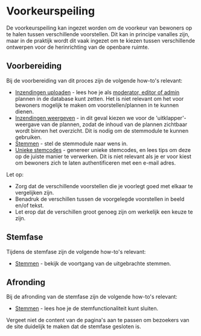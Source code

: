 # Voorkeurspeiling

De voorkeurspeiling kan ingezet worden om de voorkeur van bewoners op te halen tussen verschillende voorstellen. Dit kan in principe vanalles zijn, maar in de praktijk wordt dit vaak ingezet om te kiezen tussen verschillende ontwerpen voor de herinrichting van de openbare ruimte.

## Voorbereiding

Bij de voorbereiding van dit proces zijn de volgende how-to's relevant:

* [Inzendingen uploaden](../how-tos/upload-ideas.md) - lees hoe je als [moderator, editor of admin](../miscellaneous/roles.md) plannen in de database kunt zetten. Het is niet relevant om het voor bewoners mogelijk te maken om voorstellen/plannen in te kunnen dienen.
* [Inzendingen weergeven](../how-tos/show-ideas.md) - in dit geval kiezen we voor de 'uitklapper'-weergave van de plannen, zodat de inhoud van de plannen zichtbaar wordt binnen het overzicht. Dit is nodig om de stemmodule te kunnen gebruiken.
* [Stemmen](../how-tos/voting.md) - stel de stemmodule naar wens in.
* [Unieke stemcodes](../how-tos/voting-codes.md) - genereer unieke stemcodes, en lees tips om deze op de juiste manier te verwerken. Dit is niet relevant als je er voor kiest om bewoners zich te laten authentificeren met een e-mail adres.

Let op:

* Zorg dat de verschillende voorstellen die je voorlegt goed met elkaar te vergelijken zijn.
* Benadruk de verschillen tussen de voorgelegde voorstellen in beeld en/of tekst.
* Let erop dat de verschillen groot genoeg zijn om werkelijk een keuze te zijn.

## Stemfase

Tijdens de stemfase zijn de volgende how-to's relevant:

* [Stemmen](../how-tos/voting.md) - bekijk de voortgang van de uitgebrachte stemmen.

## Afronding

Bij de afronding van de stemfase zijn de volgende how-to's relevant:

* [Stemmen](../how-tos/voting.md)  - lees hoe je de stemfunctionaliteit kunt sluiten.

Vergeet niet de content van de pagina's aan te passen om bezoekers van de site duidelijk te maken dat de stemfase gesloten is.
